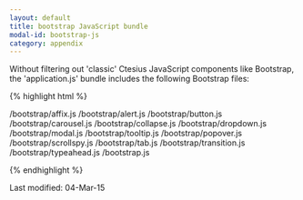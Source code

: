 ```yaml
---
layout: default
title: bootstrap JavaScript bundle
modal-id: bootstrap-js
category: appendix
--- 
```

Without filtering out 'classic' Ctesius JavaScript components like Bootstrap, the 'application.js' bundle includes the following Bootstrap files:

{% highlight html %}

/bootstrap/affix.js
/bootstrap/alert.js
/bootstrap/button.js
/bootstrap/carousel.js
/bootstrap/collapse.js
/bootstrap/dropdown.js
/bootstrap/modal.js
/bootstrap/tooltip.js
/bootstrap/popover.js
/bootstrap/scrollspy.js
/bootstrap/tab.js
/bootstrap/transition.js
/bootstrap/typeahead.js
/bootstrap.js

{% endhighlight %}

Last modified: 04-Mar-15